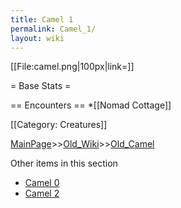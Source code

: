 ```yaml
---
title: Camel 1
permalink: Camel_1/
layout: wiki
---
```

[[File:camel.png|100px|link=]]

= Base Stats =

== Encounters ==
*[[Nomad Cottage]]

[[Category: Creatures]]

[MainPage](/keeperrl_wiki/ "wikilink")>>[Old_Wiki](/keeperrl_wiki/Old_Wiki "wikilink")>>[Old_Camel](/keeperrl_wiki/Old_Camel "wikilink")

Other items in this section
-    [Camel 0](/keeperrl_wiki/Camel_0 "wikilink")
-    [Camel 2](/keeperrl_wiki/Camel_2 "wikilink")
